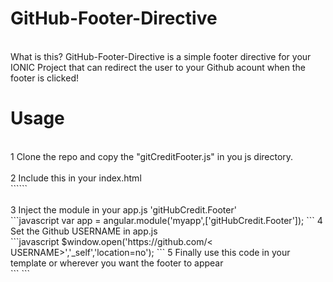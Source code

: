 # GitHub-Footer-Directive
</br>
What is this?
GitHub-Footer-Directive is a simple footer directive for your IONIC Project that can redirect the user to your Github acount when the footer is clicked!

<br>

# Usage
</br>
1 Clone the repo and copy the "gitCreditFooter.js" in you js directory. </br></br>
2 Include this in your index.html </br>
```<script src="js/gitCreditFooter.js"></script>```</br></br>
3 Inject the module in your app.js 'gitHubCredit.Footer'</br>
```javascript 
var app = angular.module('myapp',['gitHubCredit.Footer']);
```
4 Set the Github USERNAME in app.js </br>
```javascript 
$window.open('https://github.com/< USERNAME>','_self','location=no');
```
5 Finally use this code in your template or wherever you want the footer to appear </br>
```
<credit-Footer></credit-Footer>
```
